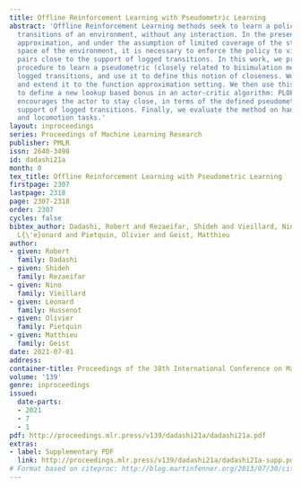```yaml
---
title: Offline Reinforcement Learning with Pseudometric Learning
abstract: 'Offline Reinforcement Learning methods seek to learn a policy from logged
  transitions of an environment, without any interaction. In the presence of function
  approximation, and under the assumption of limited coverage of the state-action
  space of the environment, it is necessary to enforce the policy to visit state-action
  pairs close to the support of logged transitions. In this work, we propose an iterative
  procedure to learn a pseudometric (closely related to bisimulation metrics) from
  logged transitions, and use it to define this notion of closeness. We show its convergence
  and extend it to the function approximation setting. We then use this pseudometric
  to define a new lookup based bonus in an actor-critic algorithm: PLOFF. This bonus
  encourages the actor to stay close, in terms of the defined pseudometric, to the
  support of logged transitions. Finally, we evaluate the method on hand manipulation
  and locomotion tasks.'
layout: inproceedings
series: Proceedings of Machine Learning Research
publisher: PMLR
issn: 2640-3498
id: dadashi21a
month: 0
tex_title: Offline Reinforcement Learning with Pseudometric Learning
firstpage: 2307
lastpage: 2318
page: 2307-2318
order: 2307
cycles: false
bibtex_author: Dadashi, Robert and Rezaeifar, Shideh and Vieillard, Nino and Hussenot,
  L{\'e}onard and Pietquin, Olivier and Geist, Matthieu
author:
- given: Robert
  family: Dadashi
- given: Shideh
  family: Rezaeifar
- given: Nino
  family: Vieillard
- given: Léonard
  family: Hussenot
- given: Olivier
  family: Pietquin
- given: Matthieu
  family: Geist
date: 2021-07-01
address:
container-title: Proceedings of the 38th International Conference on Machine Learning
volume: '139'
genre: inproceedings
issued:
  date-parts:
  - 2021
  - 7
  - 1
pdf: http://proceedings.mlr.press/v139/dadashi21a/dadashi21a.pdf
extras:
- label: Supplementary PDF
  link: http://proceedings.mlr.press/v139/dadashi21a/dadashi21a-supp.pdf
# Format based on citeproc: http://blog.martinfenner.org/2013/07/30/citeproc-yaml-for-bibliographies/
---
```

